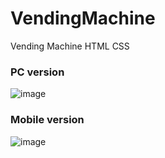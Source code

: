 # VendingMachine
Vending Machine HTML CSS

### PC version
![image](https://github.com/Yunjung324/VendingMachine/assets/99867931/2b974b53-07c2-41f7-90ae-4db6bd4407ba)

### Mobile version
![image](https://github.com/Yunjung324/VendingMachine/assets/99867931/7b9d364c-53ac-4e0c-925f-02afb9e9beb4)
